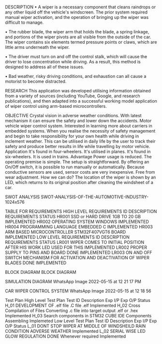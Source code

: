 DESCRIPTION
• A wiper is a necessary component that cleans raindrops or any other liquid off the vehicle's windscreen. The prior system required manual wiper activation, and the operation of bringing up the wiper was difficult to manage.

• The rubber blade, the wiper arm that holds the blade, a spring linkage, and portions of the wiper pivots are all visible from the outside of the car. The wiper contains six elements termed pressure points or claws, which are little arms underneath the wiper.

• The driver must turn on and off the control stalk, which will cause the driver to lose concentration while driving. As a result, this method is designed to address all of these issues.

• Bad weather, risky driving conditions, and exhaustion can all cause a motorist to become distracted.

RESEARCH
This application was developed utilising information obtained from a variety of sources (including YouTube, Google, and research publications), and then adapted into a successful working model application of wiper control using arm-based microcontrollers.

OBJECTIVE
Crystal vision in adverse weather conditions.
With latest mechanism it can ensure the safety and lower down the accidents.
Motor vehicle wiper control system.
Interested in learning more about carriers in embedded systems.
When you realise the necessity of safety management and begin to take responsibility for your own health while driving in inclement weather.
This can be utilised in daily life by the user to track their safety and produce better results in life while travelling by motor vehicle.
Application
It's found in four-wheelers.
It's utilised in planes.
It's found in six-wheelers.
It is used in trains.
Advantage
Power usage is reduced.
The operating premise is simple. The setup is straightforward.
By offering an On/Off switch, it is possible to run manually or automatically.
Because conductive sensors are used, sensor costs are very inexpensive.
Free from wear adjustment.
How we can do?
The location of the wiper is shown by an LED, which returns to its original position after cleaning the windsheet of a car.

SWOT ANALYSIS
SWOT-ANALYSIS-OF-THE-AUTOMOTIVE-INDUSTRY-1024x576

TABLE FOR REQUIREMENTS
HIGH LEVEL REQUIREMENTS
ID	DESCRIPTION	REQUIREMENTS	STATUS
HR001	SSD or HARD DRIVE	1GB TO 20 GB	IMPLEMENTED
HR002	OPERATING SYSTEM	WINDOWS	IMPLEMENTED
HR004	PROGRAMMING LANGUAGE	EMBEDDED C	IMPLEMENTED
HR003	ARM BASED MICROCONTROLLER	STM32F407VGT6 BOARD	IMPLEMENTED
LOW LEVEL REQUIREMENTS
ID	DESCRIPTION	REQUIREMENTS	STATUS
LR001	WIPER COMES TO INITIAL POSITION AFTER HIS WORK	LED USED FOR THIS	IMPLEMENTED
LR002	PROPER SUPPLY TO PINS AND BOARD	DONE	IMPLEMENTED
LR003	ON AND OFF SWITCH MECHANISM FOR ACTIVATION AND DEACTIVATION OF WIPER BLADES	DONE	IMPLEMENTED


BLOCK DIAGRAM
BLOCK DIAGRAM

SIMULATION DIAGRAM
WhatsApp Image 2022-05-15 at 12 21 17 PM

CAR WIPER CONTROL SYSTEM
WhatsApp Image 2022-05-15 at 12 18 56 


Test Plan
High Level Test Plan
Test ID	Description	Exp I/P	Exp O/P	Status
H_01	DEVELOPMENT OF .elf file	.C file	.elf	Implemented
H_02	Cross Compilation of Files	Converting .c file into target output	.elf or .hex	Implemented
H_03	Search components in STM32 CUBE IDE	Components	Assembling	Implemeted
Low Level Test Plan
Test ID	Description	Exp I/P	Exp O/P	Status
L_01	DONT STOP WIPER AT MIDDLE OF WINDSHEILD	RAIN CONDITION	ADVERSE WEATHER	Implemented
L_02	SERIAL WISE LED GLOW REGULATION	DONE	Whenever required	Implemented
